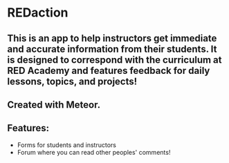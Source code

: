 # REDaction

## This is an app to help instructors get immediate and accurate information from their students. It is designed to correspond with the curriculum at RED Academy and features feedback for daily lessons, topics, and projects!

## Created with Meteor.

## Features:
- Forms for students and instructors
- Forum where you can read other peoples' comments!